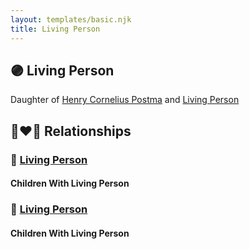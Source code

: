 ```yaml
---
layout: templates/basic.njk
title: Living Person
---
```

## 🟣 Living Person

Daughter of [Henry Cornelius Postma](/people/2/26394076) and [Living Person](/people/5/57511988)

## 👩‍❤️‍👨 Relationships

### 🔵 [Living Person](/people/9/98261576)

#### Children With Living Person
### 🔵 [Living Person](/people/2/21444119)

#### Children With Living Person